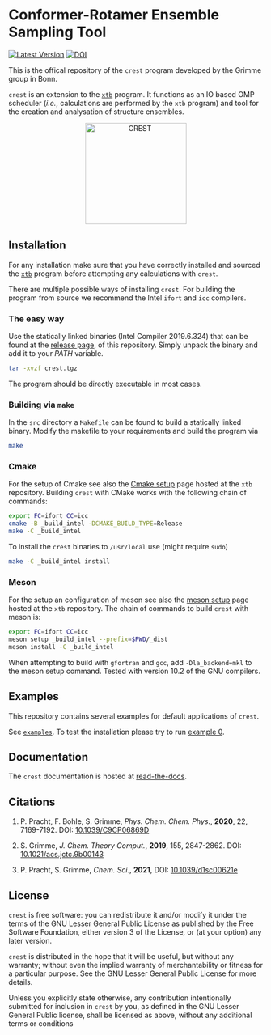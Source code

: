 # Conformer-Rotamer Ensemble Sampling Tool

[![Latest Version](https://img.shields.io/github/v/release/grimme-lab/crest)](https://github.com/grimme-lab/crest/releases/latest)
[![DOI](https://img.shields.io/badge/DOI-10.1039%2Fc9cp06869d%20-blue)](http://dx.doi.org/10.1039/c9cp06869d)

This is the offical repository of the `crest` program developed by the Grimme group in Bonn.

`crest` is an extension to the [`xtb`](https://github.com/grimme-lab/xtb) program.
It functions as an IO based OMP scheduler (*i.e.*, calculations are
performed by the `xtb` program) and tool for the creation and analysation of
structure ensembles.

<div align="center">
<img src="./assets/crest.png" alt="CREST" width="200">
</div>

## Installation

For any installation make sure that you have correctly installed and sourced the [`xtb`](https://github.com/grimme-lab/xtb) program before attempting any calculations with `crest`.

There are multiple possible ways of installing `crest`. 
For building the program from source we recommend the Intel `ifort` and `icc` compilers.


### The easy way

Use the statically linked binaries (Intel Compiler 2019.6.324)
that can be found at the [release page](https://github.com/grimme-lab/crest/releases),
of this repository.
Simply unpack the binary and add it to your *PATH* variable.
```bash
tar -xvzf crest.tgz
```
The program should be directly executable in most cases.

### Building via `make`

In the `src` directory a `Makefile` can be found to build a statically linked binary. Modify the makefile to your requirements and build the program via
```bash
make
```

### Cmake

For the setup of Cmake see also the [Cmake setup](https://github.com/grimme-lab/xtb/blob/master/cmake/README.adoc) page hosted at the `xtb` repository.
Building `crest` with CMake works with the following chain of commands:

```bash
export FC=ifort CC=icc
cmake -B _build_intel -DCMAKE_BUILD_TYPE=Release
make -C _build_intel
```

To install the `crest` binaries to `/usr/local` use (might require `sudo`)

```bash
make -C _build_intel install
```

### Meson

For the setup an configuration of meson see also the [meson setup](https://github.com/grimme-lab/xtb/blob/master/meson/README.adoc) page hosted at the `xtb` repository.
The chain of commands to build `crest` with meson is:

```bash
export FC=ifort CC=icc
meson setup _build_intel --prefix=$PWD/_dist
meson install -C _build_intel
```

When attempting to build with `gfortran` and `gcc`, add `-Dla_backend=mkl` to the meson setup command. Tested with version 10.2 of the GNU compilers.

## Examples

This repository contains several examples for default applications of `crest`.

See [`examples`](examples). To test the installation please try to run [example 0](examples/expl-0).

## Documentation

The `crest` documentation is hosted at [read-the-docs](https://xtb-docs.readthedocs.io/en/latest/crest.html).

## Citations

1. P. Pracht, F. Bohle, S. Grimme, *Phys. Chem. Chem. Phys.*, **2020**, 22, 7169-7192.
  DOI: [10.1039/C9CP06869D](https://dx.doi.org/10.1039/C9CP06869D)

2. S. Grimme, *J. Chem. Theory Comput.*, **2019**, 155, 2847-2862.
  DOI: [10.1021/acs.jctc.9b00143](https://dx.doi.org/10.1021/acs.jctc.9b00143)

3. P. Pracht, S. Grimme, *Chem. Sci.*, **2021**, DOI: [10.1039/d1sc00621e](https://dx.doi.org/10.1039/d1sc00621e)

## License

`crest` is free software: you can redistribute it and/or modify it under the terms of the GNU Lesser General Public License as published by the Free Software Foundation, either version 3 of the License, or (at your option) any later version.

`crest` is distributed in the hope that it will be useful, but without any warranty; without even the implied warranty of merchantability or fitness for a particular purpose. See the GNU Lesser General Public License for more details.

Unless you explicitly state otherwise, any contribution intentionally submitted for inclusion in `crest` by you, as defined in the GNU Lesser General Public license, shall be licensed as above, without any additional terms or conditions
